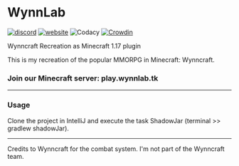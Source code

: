 # WynnLab
[![discord](https://img.shields.io/discord/826897491185893428)](https://discord.gg/7ktHKn2nZG)
[![website](https://img.shields.io/website?up_message=wynnlab.tk&url=https%3A%2F%2Fwww.wynnlab.tk)](https://www.wynnlab.tk)
![Codacy](https://img.shields.io/codacy/grade/7679f5049036406c9c213b22a8de2bcd)
[![Crowdin](https://badges.crowdin.net/wynnlab/localized.svg)](https://crowdin.com/project/wynnlab)

Wynncraft Recreation as Minecraft 1.17 plugin

This is my recreation of the popular MMORPG in Minecraft: Wynncraft.

### Join our Minecraft server: play.<b>wynnlab</b>.tk

---
### Usage

Clone the project in IntelliJ and execute the task ShadowJar (terminal >> gradlew shadowJar).

---
Credits to Wynncraft for the combat system. I'm not part of the Wynncraft team.
